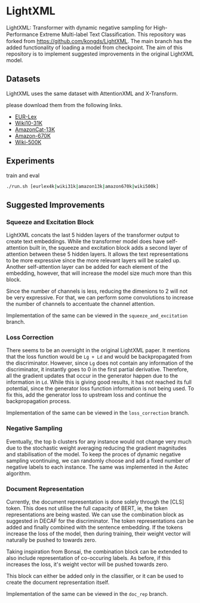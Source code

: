 # LightXML

LightXML: Transformer with dynamic negative sampling for High-Performance Extreme Multi-label Text Classiﬁcation. This repository was forked from https://github.com/kongds/LightXML. The main branch has the added functionality of loading a model from checkpoint. The aim of this repository is to implement suggested improvements in the original LightXML model.

## Datasets
LightXML uses the same dataset with AttentionXML and X-Transform.

please download them from the following links.
* [EUR-Lex](https://drive.google.com/open?id=1iPGbr5-z2LogtMFG1rwwekV_aTubvAb2)
* [Wiki10-31K](https://drive.google.com/open?id=1Tv4MHQzDWTUC9hRFihRhG8_jt1h0VhnR)
* [AmazonCat-13K](https://drive.google.com/open?id=1VwHAbri6y6oh8lkpZ6sSY_b1FRNnCLFL)
* [Amazon-670K](https://drive.google.com/open?id=1Xd4BPFy1RPmE7MEXMu77E2_xWOhR1pHW)
* [Wiki-500K](https://drive.google.com/open?id=1bGEcCagh8zaDV0ZNGsgF0QtwjcAm0Afk)
   
## Experiments
train and eval
```bash
./run.sh [eurlex4k|wiki31k|amazon13k|amazon670k|wiki500k]
```
## Suggested Improvements

### Squeeze and Excitation Block

LightXML concats the last 5 hidden layers of the transformer output to create text embeddings. While the transformer model does have self-attention built in, the squeeze and excitation block adds a second layer of attention between these 5 hidden layers. It allows the text representations to be more expressive since the more relevant layers will be scaled up. Another self-attention layer can be added for each element of the embedding, however, that will increase the model size much more than this block.

Since the number of channels is less, reducing the dimenions to 2 will not be very expressive. For that, we can perform some convolutions to increase the number of channels to accentuate the channel attention.

Implementation of the same can be viewed in the ```squeeze_and_excitation``` branch.

### Loss Correction

There seems to be an oversight in the original LightXML paper. It mentions that the loss function would be ```Lg + Ld``` and would be backpropagated from the discriminator. However, since ```Lg``` does not contain any information of the discriminator, it instantly goes to 0 in the first partial derivative. Therefore, all the gradient updates that occur in the generator happen due to the information in ```Ld```. While this is giving good results, it has not reached its full potential, since the generator loss function information is not being used. To fix this, add the generator loss to upstream loss and continue the backpropagation process.

Implementation of the same can be viewed in the ```loss_correction``` branch.

### Negative Sampling

Eventually, the top b clusters for any instance would not change very much due to the stochastic weight averaging reducing the gradient magnitudes and stabilisation of the model. To keep the proces of dynamic negative sampling vcontinuing, we can randomly choose and add a fixed number of negative labels to each instance. The same was implemented in the Astec algorithm.

### Document Representation

Currently, the document representation is done solely through the [CLS] token. This does not utilise the full capacity of BERT, ie, the token representations are being wasted. We can use the combination block as suggested in DECAF for the discriminator. The token representations can be added and finally combined with the sentence embedding. If the tokens increase the loss of the model, then during training, their weight vector will naturally be pushed to towards zero.

Taking inspiration from Bonsai, the combination block can be extended to also include representation of co-occuring labels. As before, if this increases the loss, it's weight vector will be pushed towards zero.

This block can either be added only in the classifier, or it can be used to create the document representation itself.

Implementation of the same can be viewed in the ```doc_rep``` branch.